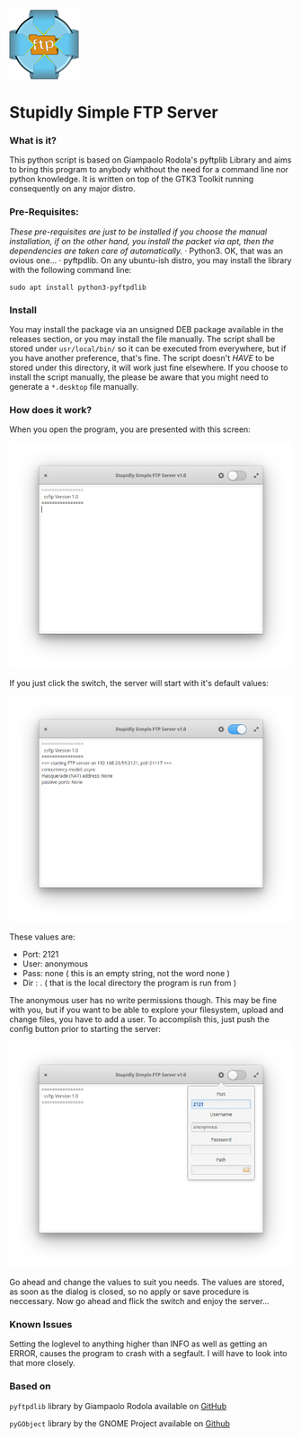 <img src="ssftps.svg" width=128>

# Stupidly Simple FTP Server

### What is it?

This python script is based on Giampaolo Rodola's pyftplib Library and aims to
bring this program to anybody whithout the need for a command line nor python knowledge.
It is written on top of the GTK3 Toolkit running consequently on any major distro.

### Pre-Requisites:

*These pre-requisites are just to be installed if you choose the manual installation, if on the other hand, you install the packet via apt, then the dependencies are taken care of automatically.*
· Python3. OK, that was an ovious one...
· pyftpdlib. On any ubuntu-ish distro, you may install the library with the following command line:
```
sudo apt install python3-pyftpdlib
```

### Install

You may install the package via an unsigned DEB package available in the releases section, or you may install the file manually. The script shall be stored under `usr/local/bin/` so it can be executed from everywhere, but if you have another preference, that's fine. The script doesn't *HAVE* to be stored under this directory, it will work just fine elsewhere. If you choose to install the script manually, the please be aware that you might need to generate a `*.desktop` file manually.

### How does it work?

When you open the program, you are presented with this screen:

![](Interface_1.png)

If you just click the switch, the server will start with it's default values:

![](Interface_3.png)

These values are:

* Port: 2121
* User: anonymous
* Pass: none ( this is an empty string, not the word none )
* Dir : . ( that is the local directory the program is run from )

The anonymous user has no write permissions though. This may be fine with you, but if you want to be able to explore your filesystem, upload and change files, you have to add a user. To accomplish this, just push the config button prior to starting the server:

![](Interface_2.png)

Go ahead and change the values to suit you needs. The values are stored, as soon as the dialog is closed, so no apply or save procedure is neccessary. Now go ahead and flick the switch and enjoy the server...

### Known Issues
Setting the loglevel to anything higher than INFO as well as getting an ERROR,
causes the program to crash with a segfault. I will have to look into that more closely.

### Based on
`pyftpdlib` library by Giampaolo Rodola available on [GitHub](https://github.com/giampaolo/pyftpdlib)

`pyGObject` library by the GNOME Project available on [Github](https://github.com/GNOME/pygobject)
